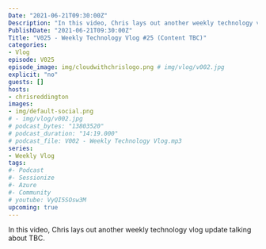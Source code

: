 ```yaml
---
Date: "2021-06-21T09:30:00Z"
Description: "In this video, Chris lays out another weekly technology vlog update talking about TBC"
PublishDate: "2021-06-21T09:30:00Z"
Title: "V025 - Weekly Technology Vlog #25 (Content TBC)"
categories:
- Vlog
episode: V025
episode_image: img/cloudwithchrislogo.png # img/vlog/v002.jpg
explicit: "no"
guests: []
hosts:
- chrisreddington
images:
- img/default-social.png
# - img/vlog/v002.jpg
# podcast_bytes: "13803520"
# podcast_duration: "14:19.000"
# podcast_file: V002 - Weekly Technology Vlog.mp3
series:
- Weekly Vlog
tags:
#- Podcast
#- Sessionize
#- Azure
#- Community
# youtube: VyQI5SOsw3M
upcoming: true
---
```

In this video, Chris lays out another weekly technology vlog update talking about TBC.